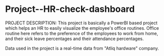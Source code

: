 # Project--HR-check-dashboard
PROJECT DESCRIPTION:
This project is basically a PowerBI based project which helps an HR to easily visualize the employee's office routines.
Office routine here refers to the preference of the employees to work from home, and their sick leave percentages and their attendance percentages.

Data used in the project is a real-time data from "Atliq hardware" company.
